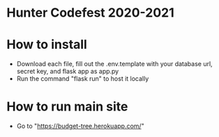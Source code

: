 # Hunter Codefest 2020-2021

# How to install
- Download each file, fill out the .env.template with your database url, secret key, and flask app as app.py
- Run the command "flask run" to host it locally

# How to run main site
- Go to "https://budget-tree.herokuapp.com/"
